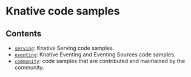 # Knative code samples


## Contents

- [`serving`](serving/): Knative Serving code samples.
- [`eventing`](eventing/): Knative Eventing and Eventing Sources code samples.
- [`community`](community/): code samples that are contributed and maintained by the community.
